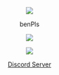 <p align="center">  
<img src="https://media.discordapp.net/attachments/812834605018513418/841764902641074236/ben.gif">
</p>
<p align="center">
    benPls
<p align="center">  
<img src="https://komarev.com/ghpvc/?username=Toasty8i&color=grey">
</p>
<p align="center">
     <p align="center">
  <img src="https://discord.c99.nl/widget/theme-5/310121190637174785.png" />
</p>
<p align="center">
    <a href="https://discord.gg/JKJrPvhQxT">Discord Server</a>
